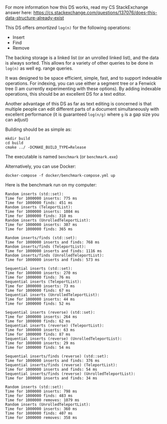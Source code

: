 For more information how this DS works, read my CS StackExchange answer here: https://cs.stackexchange.com/questions/137076/does-this-data-structure-already-exist

This DS offers *amortized* `log(n)` for the following operations:
- Insert
- Find
- Remove

The backing storage is a linked list (or an unrolled linked list), and the data is always sorted.
This allows for a variety of other queries to be done in `log(n)` as well eg. range queries.

It was designed to be space efficient, simple, fast, and to support indexable operations.
For indexing, you can use either a segment tree or a Fenwick tree (I am currently experimenting with these options).
By adding indexable operations, this should be an excellent DS for a text editor.

Another advantage of this DS as far as text editing is concerned is that multiple people can edit different parts
of a document simultaneously with excellent performance (it is guaranteed `log(n/g)` where `g` is a gap size you can adjust)

Building should be as simple as:
```shell
mkdir build
cd build
cmake ../ -DCMAKE_BUILD_TYPE=Release
```
The executable is named `benchmark` (or `benchmark.exe`)

Alternatively, you can use Docker:
```shell
docker-compose -f docker/benchmark-compose.yml up
```

Here is the benchmark run on my computer:
```
Random inserts (std::set):
Time for 1000000 inserts: 775 ms
Time for 1000000 finds: 451 ms
Random inserts (TeleportList):
Time for 1000000 inserts: 1084 ms
Time for 1000000 finds: 318 ms
Random inserts (UnrolledTeleportList):
Time for 1000000 inserts: 307 ms
Time for 1000000 finds: 365 ms

Random inserts/finds (std::set):
Time for 1000000 inserts and finds: 768 ms
Random inserts/finds (TeleportList):
Time for 1000000 inserts and finds: 1116 ms
Random inserts/finds (UnrolledTeleportList):
Time for 1000000 inserts and finds: 573 ms

Sequential inserts (std::set):
Time for 1000000 inserts: 270 ms
Time for 1000000 finds: 76 ms
Sequential inserts (TeleportList):
Time for 1000000 inserts: 73 ms
Time for 1000000 finds: 67 ms
Sequential inserts (UnrolledTeleportList):
Time for 1000000 inserts: 44 ms
Time for 1000000 finds: 52 ms

Sequential inserts (reverse) (std::set):
Time for 1000000 inserts: 264 ms
Time for 1000000 finds: 62 ms
Sequential inserts (reverse) (TeleportList):
Time for 1000000 inserts: 63 ms
Time for 1000000 finds: 87 ms
Sequential inserts (reverse) (UnrolledTeleportList):
Time for 1000000 inserts: 29 ms
Time for 1000000 finds: 54 ms

Sequential inserts/finds (reverse) (std::set):
Time for 1000000 inserts and finds: 376 ms
Sequential inserts/finds (reverse) (TeleportList):
Time for 1000000 inserts and finds: 54 ms
Sequential inserts/finds (reverse) (UnrolledTeleportList):
Time for 1000000 inserts and finds: 34 ms

Random inserts (std::set):
Time for 1000000 inserts: 798 ms
Time for 1000000 finds: 483 ms
Time for 1000000 removes: 1079 ms
Random inserts (UnrolledTeleportList):
Time for 1000000 inserts: 360 ms
Time for 1000000 finds: 407 ms
Time for 1000000 removes: 358 ms
```